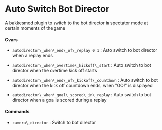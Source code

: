 # Auto Switch Bot Director

A bakkesmod plugin to switch to the bot director in spectator mode at certain moments of the game

#### Cvars

- `autodirector\_when\_end\_of\_replay 0 1` : Auto switch to bot director when a replay ends

- `autodirector\_when\_overtime\_kickoff\_start` : Auto switch to bot director when the overtime kick off starts

- `autodirector\_when\_end\_of\_kickoff\_countdown` : Auto switch to bot director when the kick off countdown ends, when "GO!" is displayed

- `autodirector\_when\_goal\_scored\_in\_replay` : Auto switch to bot director when a goal is scored during a replay

#### Commands

- `camera\_director` : Switch to bot director

